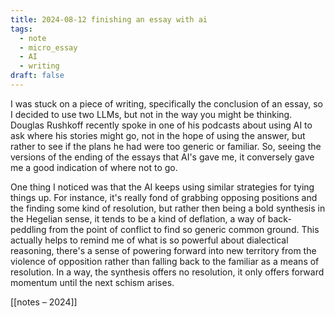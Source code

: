 ```yaml
---
title: 2024-08-12 finishing an essay with ai
tags:
  - note
  - micro_essay
  - AI
  - writing
draft: false
---
```



I was stuck on a piece of writing, specifically the conclusion of an essay, so I decided to use two LLMs, but not in the way you might be thinking. Douglas Rushkoff recently spoke in one of his podcasts about using AI to ask where his stories might go, not in the hope of using the answer, but rather to see if the plans he had were too generic or familiar. So, seeing the versions of the ending of the essays that AI's gave me, it conversely gave me a good indication of where not to go.

One thing I noticed was that the AI keeps using similar strategies for tying things up. For instance, it's really fond of grabbing opposing positions and the finding some kind of resolution, but rather then being a bold synthesis in the Hegelian sense, it tends to be a kind of deflation, a way of back-peddling from the point of conflict to find so generic common ground. This actually helps to remind me of what is so powerful about dialectical reasoning, there's a sense of powering forward into new territory from the violence of opposition rather than falling back to the familiar as a means of resolution. In a way, the synthesis offers no resolution, it only offers forward momentum until the next schism arises. 

[[notes –⁠ 2024]]
